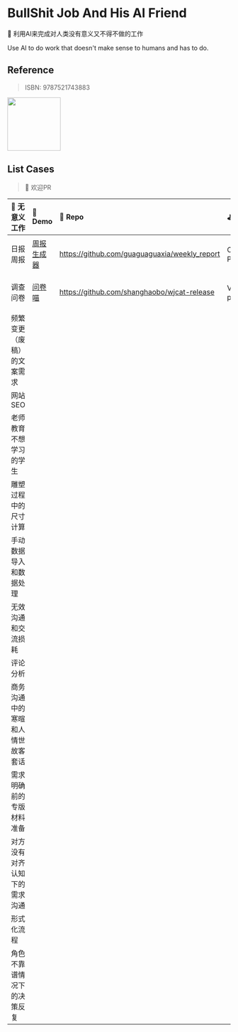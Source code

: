 # BullShit Job And His AI Friend
💩 利用AI来完成对人类没有意义又不得不做的工作 

Use AI to do work that doesn't make sense to humans and has to do.

## Reference
> ISBN: 9787521743883
<div align="left">
  <img src="https://github.com/ConnectAI-E/Bullshit-AI-Job/assets/50035229/333ce464-4d36-4b68-8300-8a988d2f73d6" width="120"/>
</div>

## List Cases
> 🤞 欢迎PR

| 💩 无意义工作                     | 🍪 Demo                                                | 🥁 Repo                                        | ⛳️ Key          | Stars                                                        |
| :------------------------------- | :---------------------------------------------------- | :-------------------------------------------- | :------------- | ------------------------------------------------------------ |
| 日报周报                         | [周报生成器](https://weeklyreport.avemaria.fun/zh)    | https://github.com/guaguaguaxia/weekly_report | OpenAI、Prompt | ![GitHub Repo stars](https://flat.badgen.net/github/stars/guaguaguaxia/weekly_report) |
| 调查问卷                         | [问卷喵](https://github.com/shanghaobo/wjcat-release) | https://github.com/shanghaobo/wjcat-release   | Vue、python    | ![GitHub Repo stars](https://flat.badgen.net/github/stars/shanghaobo/wjcat-release) |
| 频繁变更（废稿）的文案需求       |                                                       |                                               |                |                                                              |
| 网站SEO                          |                                                       |                                               |                |                                                              |
| 老师教育不想学习的学生           |                                                       |                                               |                |                                                              |
| 雕塑过程中的尺寸计算             |                                                       |                                               |                |                                                              |
| 手动数据导入和数据处理           |                                                       |                                               |                |                                                              |
| 无效沟通和交流损耗               |                                                       |                                               |                |                                                              |
| 评论分析                         |                                                       |                                               |                |                                                              |
| 商务沟通中的寒暄和人情世故客套话 |                                                       |                                               |                |                                                              |
| 需求明确前的专版材料准备         |                                                       |                                               |                |                                                              |
| 对方没有对齐认知下的需求沟通     |                                                       |                                               |                |                                                              |
| 形式化流程                       |                                                       |                                               |                |                                                              |
| 角色不靠谱情况下的决策反复       |                                                       |                                               |                |                                                              |


